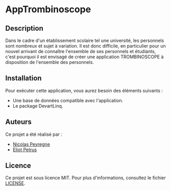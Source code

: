 # AppTrombinoscope

## Description
Dans le cadre d'un établissement scolaire tel une université, les personnels sont nombreux et sujet à variation. Il est donc difficile, en particulier pour un nouvel arrivant de connaître l'ensemble de ses personnels et étudiants, c'est pourquoi il est envisagé de créer une application TROMBINOSCOPE à disposition de l'ensemble des personnels.

## Installation
Pour exécuter cette application, vous aurez besoin des éléments suivants :
- Une base de données compatible avec l'application.
- Le package DevartLinq.

## Auteurs
Ce projet a été réalisé par :
- [Nicolas Peyregne](https://github.com/KSR0)
- [Eliot Petrus](https://github.com/EliotPetrus)

## Licence
Ce projet est sous licence MIT. Pour plus d'informations, consultez le fichier [LICENSE](LICENSE).

